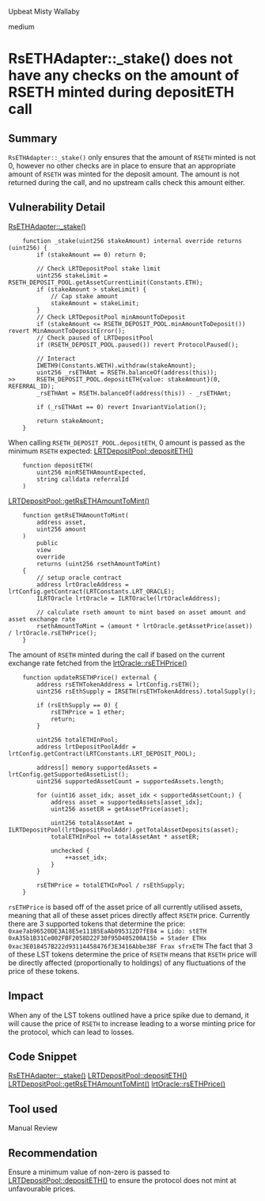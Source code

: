 Upbeat Misty Wallaby

medium

# RsETHAdapter::_stake() does not have any checks on the amount of RSETH minted during depositETH call

## Summary

`RsETHAdapter::_stake()` only ensures that the amount of `RSETH` minted is not 0, however no other checks are in place to ensure that an appropriate amount of `RSETH` was minted for the deposit amount. The amount is not returned during the call, and no upstream calls check this amount either.

## Vulnerability Detail
[RsETHAdapter::_stake()](https://github.com/sherlock-audit/2024-05-napier-update/blob/main/napier-uups-adapters/src/adapters/kelp/RsETHAdapter.sol#L67-L90)
```solidity
    function _stake(uint256 stakeAmount) internal override returns (uint256) {
        if (stakeAmount == 0) return 0;

        // Check LRTDepositPool stake limit
        uint256 stakeLimit = RSETH_DEPOSIT_POOL.getAssetCurrentLimit(Constants.ETH);
        if (stakeAmount > stakeLimit) {
            // Cap stake amount
            stakeAmount = stakeLimit;
        }
        // Check LRTDepositPool minAmountToDeposit
        if (stakeAmount <= RSETH_DEPOSIT_POOL.minAmountToDeposit()) revert MinAmountToDepositError();
        // Check paused of LRTDepositPool
        if (RSETH_DEPOSIT_POOL.paused()) revert ProtocolPaused();

        // Interact
        IWETH9(Constants.WETH).withdraw(stakeAmount);
        uint256 _rsETHAmt = RSETH.balanceOf(address(this));
>>      RSETH_DEPOSIT_POOL.depositETH{value: stakeAmount}(0, REFERRAL_ID);
        _rsETHAmt = RSETH.balanceOf(address(this)) - _rsETHAmt;

        if (_rsETHAmt == 0) revert InvariantViolation();

        return stakeAmount;
    }
```
When calling `RSETH_DEPOSIT_POOL.depositETH`, 0 amount is passed as the minimum `RSETH` expected:
[LRTDepositPool::depositETH()](https://etherscan.deth.net/address/0x036676389e48133b63a802f8635ad39e752d375d)
```solidity
    function depositETH(
        uint256 minRSETHAmountExpected,
        string calldata referralId
    )
```

[LRTDepositPool::getRsETHAmountToMint()](https://etherscan.deth.net/address/0x036676389e48133b63a802f8635ad39e752d375d)
```solidity
    function getRsETHAmountToMint(
        address asset,
        uint256 amount
    )
        public
        view
        override
        returns (uint256 rsethAmountToMint)
    {
        // setup oracle contract
        address lrtOracleAddress = lrtConfig.getContract(LRTConstants.LRT_ORACLE);
        ILRTOracle lrtOracle = ILRTOracle(lrtOracleAddress);

        // calculate rseth amount to mint based on asset amount and asset exchange rate
        rsethAmountToMint = (amount * lrtOracle.getAssetPrice(asset)) / lrtOracle.rsETHPrice();
    }
```
The amount of `RSETH` minted during the call if based on the current exchange rate fetched from the [lrtOracle::rsETHPrice()](https://etherscan.deth.net/address/0x349A73444b1a310BAe67ef67973022020d70020d#code)
```solidity
    function updateRSETHPrice() external {
        address rsETHTokenAddress = lrtConfig.rsETH();
        uint256 rsEthSupply = IRSETH(rsETHTokenAddress).totalSupply();

        if (rsEthSupply == 0) {
            rsETHPrice = 1 ether;
            return;
        }

        uint256 totalETHInPool;
        address lrtDepositPoolAddr = lrtConfig.getContract(LRTConstants.LRT_DEPOSIT_POOL);

        address[] memory supportedAssets = lrtConfig.getSupportedAssetList();
        uint256 supportedAssetCount = supportedAssets.length;

        for (uint16 asset_idx; asset_idx < supportedAssetCount;) {
            address asset = supportedAssets[asset_idx];
            uint256 assetER = getAssetPrice(asset);

            uint256 totalAssetAmt = ILRTDepositPool(lrtDepositPoolAddr).getTotalAssetDeposits(asset);
            totalETHInPool += totalAssetAmt * assetER;

            unchecked {
                ++asset_idx;
            }
        }

        rsETHPrice = totalETHInPool / rsEthSupply;
    }
```
`rsETHPrice` is based off of the asset price of all currently utilised assets, meaning that all of these asset prices directly affect `RSETH` price. Currently there are 3 supported tokens that determine the price:
`0xae7ab96520DE3A18E5e111B5EaAb095312D7fE84 = Lido: stETH`
`0xA35b1B31Ce002FBF2058D22F30f95D405200A15b = Stader ETHx`
`0xac3E018457B222d93114458476f3E3416Abbe38F Frax sfrxETH`
The fact that 3 of these LST tokens determine the price of `RSETH` means that `RSETH` price will be directly affected (proportionally to holdings) of any fluctuations of the price of these tokens.

## Impact

When any of the LST tokens outlined have a price spike due to demand, it will cause the price of `RSETH` to increase leading to a worse minting price for the protocol, which can lead to losses.

## Code Snippet

[RsETHAdapter::_stake()](https://github.com/sherlock-audit/2024-05-napier-update/blob/main/napier-uups-adapters/src/adapters/kelp/RsETHAdapter.sol#L67-L90)
[LRTDepositPool::depositETH()](https://etherscan.deth.net/address/0x036676389e48133b63a802f8635ad39e752d375d)
[LRTDepositPool::getRsETHAmountToMint()](https://etherscan.deth.net/address/0x036676389e48133b63a802f8635ad39e752d375d)
[lrtOracle::rsETHPrice()](https://etherscan.deth.net/address/0x349A73444b1a310BAe67ef67973022020d70020d#code)

## Tool used

Manual Review

## Recommendation

Ensure a minimum value of non-zero is passed to [LRTDepositPool::depositETH()](https://etherscan.deth.net/address/0x036676389e48133b63a802f8635ad39e752d375d) to ensure the protocol does not mint at unfavourable prices.
